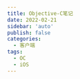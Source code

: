 ```yaml
---
title: Objective-C笔记
date: 2022-02-21
sidebar: 'auto'
publish: false
categories:
  - 客户端
tags:
  - OC
  - iOS
---
```

